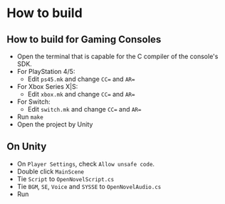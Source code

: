 How to build
============

## How to build for Gaming Consoles
* Open the terminal that is capable for the C compiler of the console's SDK.
* For PlayStation 4/5:
  * Edit `ps45.mk` and change `CC=` and `AR=`
* For Xbox Series X|S:
  * Edit `xbox.mk` and change `CC=` and `AR=`
* For Switch:
  * Edit `switch.mk` and change `CC=` and `AR=`
* Run `make`
* Open the project by Unity

## On Unity
* On `Player Settings`, check `Allow unsafe code`.
* Double click `MainScene`
* Tie `Script` to `OpenNovelScript.cs`
* Tie `BGM`, `SE`, `Voice` and `SYSSE` to `OpenNovelAudio.cs`
* Run
